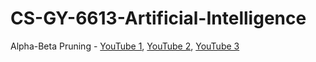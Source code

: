 # CS-GY-6613-Artificial-Intelligence


Alpha-Beta Pruning - [YouTube 1](https://www.youtube.com/watch?v=xBXHtz4Gbdo), [YouTube 2](https://www.youtube.com/watch?v=_i-lZcbWkps), [YouTube 3](https://www.youtube.com/watch?v=dEs_kbvu_0s)
